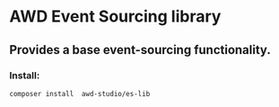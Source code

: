 # AWD Event Sourcing library

## Provides a base event-sourcing functionality.

### Install:
```sh
composer install  awd-studio/es-lib
```
